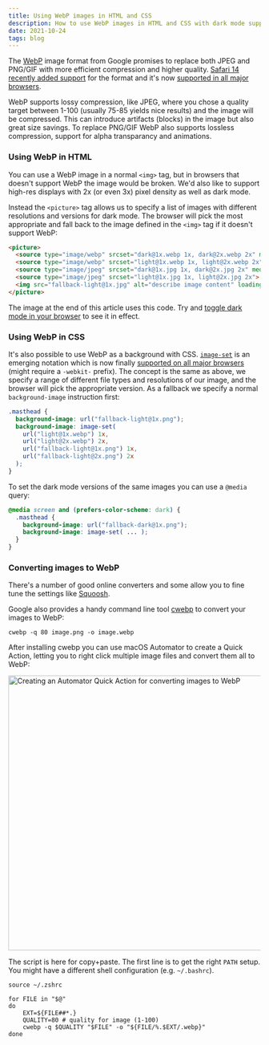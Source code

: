 ```yaml
---
title: Using WebP images in HTML and CSS
description: How to use WebP images in HTML and CSS with dark mode support and fallback for non-retina and unsupported browsers.
date: 2021-10-24
tags: blog
---
```

<!--
//- https://css-tricks.com/using-webp-images/
//- https://raoulkramer.de/avif-webp-images-css-background-usage-progressive-enhanced-with-image-set/
-->

The [WebP](https://en.wikipedia.org/wiki/WebP) image format from Google promises to replace both JPEG and PNG/GIF with more efficient compression and higher quality. [Safari 14 recently added support](https://developer.apple.com/documentation/safari-release-notes/safari-14-release-notes#Media) for the format and it's now [supported in all major browsers](https://caniuse.com/?search=webp).

WebP supports lossy compression, like JPEG, where you chose a quality target between 1-100 (usually 75-85 yields nice results) and the image will be compressed. This can introduce artifacts (blocks) in the image but also great size savings. To replace PNG/GIF WebP also supports lossless compression, support for alpha transparancy and animations.

<!-- more-->

### Using WebP in HTML

You can use a WebP image in a normal `<img>` tag, but in browsers that doesn't support WebP the image would be broken. We'd also like to support high-res displays with 2x (or even 3x) pixel density as well as dark mode.

Instead the `<picture>` tag allows us to specify a list of images with different resolutions and versions for dark mode. The browser will pick the most appropriate and fall back to the image defined in the `<img>` tag if it doesn't support WebP:

```html
<picture>
  <source type="image/webp" srcset="dark@1x.webp 1x, dark@2x.webp 2x" media="(prefers-color-scheme: dark)">
  <source type="image/webp" srcset="light@1x.webp 1x, light@2x.webp 2x">
  <source type="image/jpeg" srcset="dark@1x.jpg 1x, dark@2x.jpg 2x" media="(prefers-color-scheme: dark)">
  <source type="image/jpeg" srcset="light@1x.jpg 1x, light@2x.jpg 2x">
  <img src="fallback-light@1x.jpg" alt="describe image content" loading="lazy">
</picture>
```

The image at the end of this article uses this code. Try and [toggle dark mode in your browser](https://developer.chrome.com/docs/devtools/customize/dark-theme/) to see it in effect.

### Using WebP in CSS

It's also possible to use WebP as a background with CSS. [`image-set`](https://developer.mozilla.org/en-US/docs/Web/CSS/image/image-set()) is an emerging notation which is now finally [supported on all major browsers](https://caniuse.com/?search=image-set) (might require a `-webkit-` prefix). The concept is the same as above, we specify a range of different file types and resolutions of our image, and the browser will pick the appropriate version. As a fallback we specify a normal `background-image` instruction first:

```css
.masthead {
  background-image: url("fallback-light@1x.png");
  background-image: image-set(
    url("light@1x.webp") 1x,
    url("light@2x.webp") 2x,
    url("fallback-light@1x.png") 1x,
    url("fallback-light@2x.png") 2x
  );
}
```

To set the dark mode versions of the same images you can use a `@media` query:

```css
@media screen and (prefers-color-scheme: dark) {
  .masthead {
    background-image: url("fallback-dark@1x.png");
    background-image: image-set( ... );
  }
}
```

### Converting images to WebP

There's a number of good online converters and some allow you to fine tune the settings like [Squoosh](https://squoosh.app/).

Google also provides a handy command line tool [cwebp](https://developers.google.com/speed/webp/docs/using) to convert your images to WebP:

```shell
cwebp -q 80 image.png -o image.webp
```

After installing cwebp you can use macOS Automator to create a Quick Action, letting you to right click multiple image files and convert them all to WebP:

<picture>
  <source type="image/webp" srcset="/images/blog/using-webp/automator-dark.webp 1x, /images/blog/using-webp/automator-dark@2x.webp 2x" media="(prefers-color-scheme: dark)">
  <source type="image/webp" srcset="/images/blog/using-webp/automator.webp 1x, /images/blog/using-webp/automator@2x.webp 2x">
  <source type="image/png" srcset="/images/blog/using-webp/automator-dark.png 1x, /images/blog/using-webp/automator-dark@2x.png 2x" media="(prefers-color-scheme: dark)">
  <source type="image/png" srcset="/images/blog/using-webp/automator.png 1x, /images/blog/using-webp/automator@2x.png 2x">
  <img src="/images/blog/using-webp/automator.png" alt="Creating an Automator Quick Action for converting images to WebP" loading="lazy" width="720" height="548">
</picture>

The script is here for copy+paste. The first line is to get the right `PATH` setup. You might have a different shell configuration (e.g. `~/.bashrc`).

```shell
source ~/.zshrc

for FILE in "$@"
do
	EXT=${FILE##*.}
	QUALITY=80 # quality for image (1-100)
	cwebp -q $QUALITY "$FILE" -o "${FILE/%.$EXT/.webp}"
done
```
